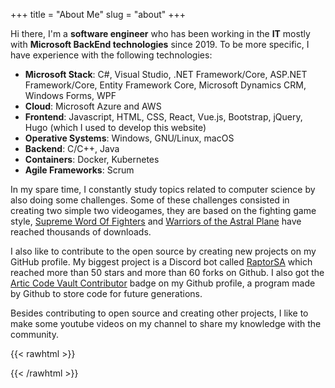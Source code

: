 +++
title = "About Me"
slug = "about"
+++

Hi there, I'm a **software engineer** who has been working in the **IT** mostly with **Microsoft BackEnd technologies** since 2019. To be more specific, I have experience with the following technologies:

- **Microsoft Stack**: C#, Visual Studio, .NET Framework/Core, ASP.NET Framework/Core, Entity Framework Core, Microsoft Dynamics CRM, Windows Forms, WPF
- **Cloud**: Microsoft Azure and AWS
- **Frontend**: Javascript, HTML, CSS, React, Vue.js, Bootstrap, jQuery, Hugo (which I used to develop this website)
- **Operative Systems**: Windows, GNU/Linux, macOS
- **Backend**: C/C++, Java
- **Containers**: Docker, Kubernetes
- **Agile Frameworks**: Scrum

In my spare time, I constantly study topics related to computer science by also doing some challenges. Some of these challenges consisted in creating two simple two videogames, they are based on the fighting game style, [Supreme Word Of Fighters](https://www.youtube.com/watch?v=ldaEnFMK7nY) and [Warriors of the Astral Plane](https://www.youtube.com/watch?v=Q_oFZxTJLio) have reached thousands of downloads. 

I also like to contribute to the open source by creating new projects on my GitHub profile. My biggest project is a Discord bot called [RaptorSA](https://github.com/MalwareWerewolf/RaptorSA) which reached more than 50 stars and more than 60 forks on Github. I also got the [Artic Code Vault Contributor](https://archiveprogram.github.com/arctic-vault/) badge on my Github profile, a program made by Github to store code for future generations.

Besides contributing to open source and creating other projects, I like to make some youtube videos on my channel to share my knowledge with the community.

{{< rawhtml >}}
  <script src="https://apis.google.com/js/platform.js"></script>
  <div class="g-ytsubscribe" data-channelid="UChBOmFUlCVeQa0P7mq5eDDQ" data-layout="full" data-count="default"></div>
{{< /rawhtml >}}